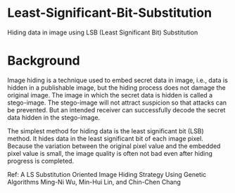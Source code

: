 # Least-Significant-Bit-Substitution
Hiding data in image using LSB (Least Significant Bit) Substitution
# Background
Image hiding is a technique used to embed secret data in image, i.e., data is hidden in a publishable image, but the hiding process does not damage the original image. The image in which the secret data is hidden is called a stego-image. The stego-image will not attract suspicion so that attacks can be prevented. But an intended receiver can successfully decode the secret data hidden in the stego-image.

The simplest method for hiding data is the least significant bit (LSB) method. It hides data in the least significant bit of each image pixel. Because the variation between the original pixel value and the embedded pixel value is small, the image quality is often not bad even after hiding progress is completed.  

Ref: 	A LS Substitution Oriented Image Hiding Strategy Using Genetic Algorithms
	Ming-Ni Wu, Min-Hui Lin, and Chin-Chen Chang
